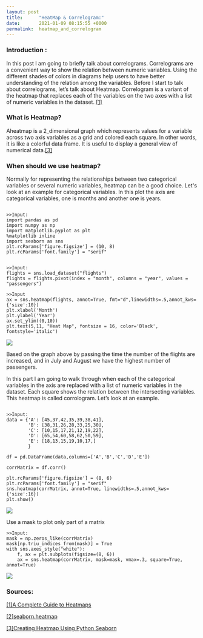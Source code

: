```yaml
---
layout: post
title:      "HeatMap & Correlogram:"
date:       2021-01-09 08:15:55 +0000
permalink:  heatmap_and_correlogram
---
```



###  Introduction :
In this post I am going to briefly talk about correlograms.  Correlograms are a convenient  way to show the relation between numeric variables. Using the different shades of colors in diagrams help users to have better understanding of the relation among the variables. Before I start to talk about correlograms, let’s talk about Heatmap. Correlogram is a variant of the heatmap that replaces each of the variables on the two axes with a list of numeric variables in the dataset. [\[1\]](https://chartio.com/learn/charts/heatmap-complete-guide/)

### What is Heatmap? 
Aheatmap is a 2_dimensional graph which represents values for a variable across two axis variables as a grid and colored each square. In other words, it is like a colorful data frame. It is useful to display  a general view of numerical data.[\[3\]](https://blog.quantinsti.com/creating-heatmap-using-python-seaborn/#:~:text=A%20heatmap%20is%20a%20two,Annotated%20Heatmap)

### When should we use heatmap?
Normally for representing the relationships between two categorical variables or several numeric variables, heatmap can be a good choice. Let's look at an example for categorical variables.  In this plot the axis are  categorical variables, one is months and another one is years. 

```

>>Input:
import pandas as pd
import numpy as np
import matplotlib.pyplot as plt
%matplotlib inline
import seaborn as sns
plt.rcParams['figure.figsize'] = (10, 8)
plt.rcParams['font.family'] = "serif"

```



```

>>Input:
flights = sns.load_dataset("flights")
flights = flights.pivot(index = "month", columns = "year", values = "passengers")

```


```
>>Input
ax = sns.heatmap(flights, annot=True, fmt="d",linewidths=.5,annot_kws={'size':10})
plt.xlabel('Month')
plt.ylabel('Year')
ax.set_ylim((0,10))
plt.text(5,11, "Heat Map", fontsize = 16, color='Black', fontstyle='italic')

```

![](https://lh6.googleusercontent.com/Nr_ZNoDKbsirW75fSLGVO-DqnQ4_u9YOG13U3GSued2TpUIX9gaKqrFhsVY9ekhqR9W7b4Hszxx8zZPyF9az=w3272-h1896)


Based on the graph above by passing the time the number of the flights are increased, and in July and August we have the highest number of passengers. 


In this part I am going to walk through when each of the categorical variables in the axis are replaced with a list of numeric variables in the dataset. Each square shows the relation between the  intersecting variables.  This  heatmap is called corrologram. Let’s look at an example. 

```

>>Input:
data = {'A': [45,37,42,35,39,38,41],
        'B': [38,31,26,28,33,25,30],
        'C': [10,15,17,21,12,19,22],
        'D': [65,54,60,58,62,50,59],
        'E': [18,13,15,19,10,17,]
        }

df = pd.DataFrame(data,columns=['A','B','C','D','E'])

corrMatrix = df.corr()

plt.rcParams['figure.figsize'] = (8, 6)
plt.rcParams['font.family'] = "serif"
sns.heatmap(corrMatrix, annot=True, linewidths=.5,annot_kws={'size':16})
plt.show()

```
![](https://lh6.googleusercontent.com/Fk3bETLL9BbmvYUn8lgGyvF7LQywjAaUnLEOrorLqQ18E96S55nD2tcQgSmHsqpk6J4XRYYuwRoKD04NZmYr=w3272-h1214)

Use a mask to plot only part of a matrix

```
>>Input:
mask = np.zeros_like(corrMatrix)
mask[np.triu_indices_from(mask)] = True
with sns.axes_style("white"):
    f, ax = plt.subplots(figsize=(8, 6))
    ax = sns.heatmap(corrMatrix, mask=mask, vmax=.3, square=True, annot=True)
```

![](https://lh6.googleusercontent.com/zlpUzJFQST9jizXtcpCmhFKTEVSv0H8GntfVeVfxIZ1BoUCkC3rmt87_BF8wHBWjFs0mb4JYoCi_L7d-aiOe=w3272-h1214)
### Sources:
[\[1\]A Complete Guide to Heatmaps](https://chartio.com/learn/charts/heatmap-complete-guide/)

[\[2\]seaborn.heatmap](http://alanpryorjr.com/visualizations/seaborn/heatmap/heatmap/)

[\[3\]Creating Heatmap Using Python Seaborn ](https://blog.quantinsti.com/creating-heatmap-using-python-seaborn/#:~:text=A%20heatmap%20is%20a%20two,Annotated%20Heatmap)
